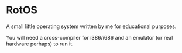 # RotOS

A small little operating system written by me for educational purposes.

You will need a cross-compiler for i386/i686 and an emulator (or real hardware perhaps) to run it.
